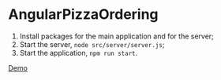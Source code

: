# AngularPizzaOrdering

1. Install packages for the main application and for the server;
2. Start the server, `node src/server/server.js`;
3. Start the application, `npm run start`.

[Demo](https://vherever.github.io/angular-pizza-ordering-app/public/demo.mp4)
